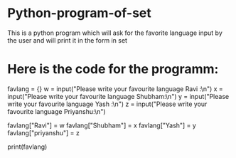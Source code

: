 # Python-program-of-set
This is a python program which will ask for the favorite language  input by the user and will  print it in the form in set


# Here is the code for the programm:
favlang = {}
w = input("Please write your favourite language Ravi :\n")
x = input("Please write your favourite language Shubham:\n")
y = input("Please write your favourite language Yash :\n")
z = input("Please write your favourite language Priyanshu:\n")

favlang["Ravi"] = w
favlang["Shubham"] = x
favlang["Yash"] = y
favlang["priyanshu"] = z

print(favlang)
